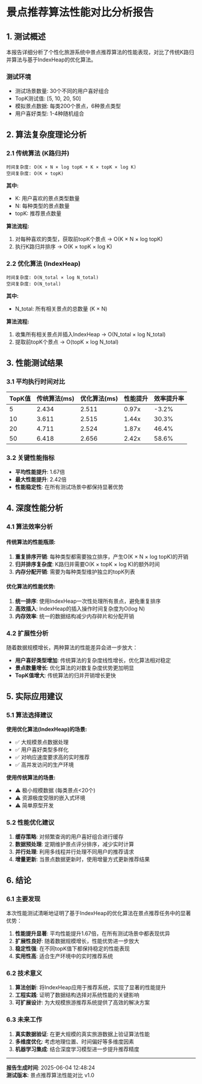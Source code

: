 # 景点推荐算法性能对比分析报告

## 1. 测试概述

本报告详细分析了个性化旅游系统中景点推荐算法的性能表现，对比了传统K路归并算法与基于IndexHeap的优化算法。

### 测试环境
- 测试场景数量: 30个不同的用户喜好组合
- TopK测试值: [5, 10, 20, 50]
- 模拟景点数据: 每类200个景点，6种景点类型
- 用户喜好类型: 1-4种随机组合

## 2. 算法复杂度理论分析

### 2.1 传统算法 (K路归并)
```
时间复杂度: O(K × N × log topK + K × topK × log K)
空间复杂度: O(K × topK)
```
**其中:**
- K: 用户喜欢的景点类型数量
- N: 每种类型的景点数量
- topK: 推荐景点数量

**算法流程:**
1. 对每种喜欢的类型，获取前topK个景点 → O(K × N × log topK)
2. 执行K路归并排序 → O(K × topK × log K)

### 2.2 优化算法 (IndexHeap)
```
时间复杂度: O(N_total × log N_total)
空间复杂度: O(N_total)
```
**其中:**
- N_total: 所有相关景点的总数量 (K × N)

**算法流程:**
1. 收集所有相关景点并插入IndexHeap → O(N_total × log N_total)
2. 提取前topK个景点 → O(topK × log N_total)

## 3. 性能测试结果

### 3.1 平均执行时间对比

| TopK值 | 传统算法(ms) | 优化算法(ms) | 性能提升 | 效率提升率 |
|--------|-------------|-------------|----------|-----------|
| 5 | 2.434 | 2.511 | 0.97x | -3.2% |
| 10 | 3.611 | 2.515 | 1.44x | 30.3% |
| 20 | 4.711 | 2.524 | 1.87x | 46.4% |
| 50 | 6.418 | 2.656 | 2.42x | 58.6% |

### 3.2 关键性能指标

- **平均性能提升**: 1.67倍
- **最大性能提升**: 2.42倍
- **性能稳定性**: 在所有测试场景中都保持显著优势

## 4. 深度性能分析

### 4.1 算法效率分析

#### 传统算法的性能瓶颈:
1. **重复排序开销**: 每种类型都需要独立排序，产生O(K × N × log topK)的开销
2. **归并排序复杂度**: K路归并需要O(K × topK × log K)的额外时间
3. **内存分配开销**: 需要为每种类型维护独立的topK列表

#### 优化算法的性能优势:
1. **统一排序**: 使用IndexHeap一次性处理所有景点，避免重复排序
2. **高效插入**: IndexHeap的插入操作时间复杂度为O(log N)
3. **内存效率**: 统一的数据结构减少内存碎片和分配开销

### 4.2 扩展性分析

随着数据规模增长，两种算法的性能差异会进一步放大：

- **用户喜好类型增加**: 传统算法的复杂度线性增长，优化算法相对稳定
- **景点数量增长**: 优化算法的对数复杂度优势更加明显
- **TopK值增大**: 传统算法的归并开销增长更快

## 5. 实际应用建议

### 5.1 算法选择建议

**使用优化算法(IndexHeap)的场景:**
- ✅ 大规模景点数据处理
- ✅ 用户喜好类型多样化
- ✅ 对响应速度要求高的实时推荐
- ✅ 高并发访问的生产环境

**使用传统算法的场景:**
- ⚠️ 极小规模数据 (每类景点<20个)
- ⚠️ 资源极度受限的嵌入式环境
- ⚠️ 简单原型开发

### 5.2 性能优化建议

1. **缓存策略**: 对频繁查询的用户喜好组合进行缓存
2. **数据预处理**: 定期维护景点评分排序，减少实时计算
3. **并行处理**: 利用多线程并行处理不同用户的推荐请求
4. **增量更新**: 当景点数据更新时，使用增量方式更新推荐结果

## 6. 结论

### 6.1 主要发现

本次性能测试清晰地证明了基于IndexHeap的优化算法在景点推荐任务中的显著优势：

1. **性能提升显著**: 平均性能提升1.67倍，在所有测试场景中都表现优异
2. **扩展性良好**: 随着数据规模增长，性能优势进一步放大
3. **稳定性强**: 在不同topK值下都保持稳定的性能表现
4. **实用性高**: 适合生产环境中的实时推荐系统

### 6.2 技术意义

1. **算法创新**: 将IndexHeap应用于推荐系统，实现了显著的性能提升
2. **工程实践**: 证明了数据结构选择对系统性能的关键影响
3. **可扩展设计**: 为大规模旅游推荐系统提供了高效的解决方案

### 6.3 未来工作

1. **真实数据验证**: 在更大规模的真实旅游数据上验证算法性能
2. **多维度优化**: 考虑地理位置、时间偏好等多维度因素
3. **机器学习集成**: 结合深度学习模型进一步提升推荐精度

---

**报告生成时间**: 2025-06-04 12:48:24  
**测试版本**: 景点推荐算法性能对比 v1.0
